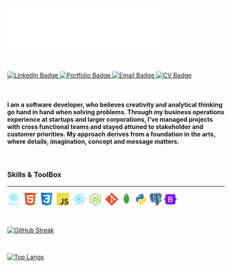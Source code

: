 <div align="left">
  <img src="./carolkang-portfolio-logo.png" width="70%" height="70%"/>
</div>


&nbsp;
&nbsp;


<div id="badges">
  <a href="https://www.linkedin.com/in/kang-carol/" target="_blank" rel="noreferrer">
    <img src="https://img.shields.io/badge/LinkedIn-blue?style=for-the-badge&logo=linkedin&logoColor=white" alt="LinkedIn Badge"/>
  </a>
  <a href="https://www.carolkang.dev/" target="_blank" rel="noreferrer">
    <img src="https://img.shields.io/badge/PORTFOLIO-blueviolet?style=for-the-badge&logo=healthiness" alt="Portfolio Badge"/>
  </a>
  <a href="mailto:carolkang@me.com">
    <img src="https://img.shields.io/badge/EMAIL-lightgrey?style=for-the-badge&logo=healthiness" alt="Email Badge"/>
  </a>
  <a href="https://www.carolkang.dev/Carol_Kang_Resume_2022.pdf" target="_blank" rel="noreferrer" alt="Carol Kang CV">
    <img src="https://img.shields.io/badge/RESUME-critical?style=for-the-badge&logo=healthiness" alt="CV Badge"/>
  </a>
</div>

&nbsp;

#### I am a software developer, who believes creativity and analytical thinking go hand in hand when solving problems. Through my business operations experience at startups and larger corporations, I’ve managed projects with cross functional teams and stayed attuned to stakeholder and customer priorities. My approach derives from a foundation in the arts, where details, imagination, concept and message matters.



&nbsp;

<!-- :envelope: -->
<!-- :page_facing_up: -->
<!-- &nbsp; -->


### Skills & ToolBox
---

<div>
  <img src="https://github.com/devicons/devicon/blob/master/icons/react/react-original-wordmark.svg" title="React" alt="React" width="30"height="30"/>&nbsp;
  <img src="https://github.com/devicons/devicon/blob/master/icons/html5/html5-original.svg" title="HTML5" alt="HTML" width="30"height="30"/>&nbsp;
  <img src="https://github.com/devicons/devicon/blob/master/icons/css3/css3-original.svg" title="CSS3" alt="CSS3" width="30"height="30"/>&nbsp;
  <img src="https://github.com/devicons/devicon/blob/master/icons/javascript/javascript-original.svg" title="JavaScript" alt="JavaScript" width="30"height="30"/>&nbsp;
  <img src="https://github.com/devicons/devicon/blob/master/icons/react/react-original.svg" title="React" alt="React" width="30"height="30"/>&nbsp;
  <img src="https://github.com/devicons/devicon/blob/master/icons/nodejs/nodejs-original.svg" title="NodeJS" alt="NodeJS" width="30"height="30"/>&nbsp;
  <img src="https://github.com/devicons/devicon/blob/master/icons/git/git-original.svg" title="Git" **alt="Git" width="30"height="30"/>
  <img src="https://github.com/devicons/devicon/blob/master/icons/mongodb/mongodb-original.svg" title="MongoDB" **alt="MongoDB" width="30"height="30"/>
  <img src="https://github.com/devicons/devicon/blob/master/icons/python/python-original.svg" title="Python" **alt="Python" width="30"height="30"/>
  <img src="https://github.com/devicons/devicon/blob/master/icons/postgresql/postgresql-original.svg" title="PostgreSQL" **alt="PostgreSQL" width="30"height="30"/>
  <img src="https://github.com/devicons/devicon/blob/master/icons/bootstrap/bootstrap-original.svg" title="Bootstrap" **alt="Bootstrap" width="30"height="30"/>
</div>

&nbsp;

[![GitHub Streak](http://github-readme-streak-stats.herokuapp.com?user=kangcarol&theme=tokyonight_duo)](https://git.io/streak-stats)

&nbsp;

[![Top Langs](https://github-readme-stats.vercel.app/api/top-langs/?username=kangcarol&layout=compact&theme=vision-friendly-dark)](https://github.com/kangcarol/github-readme-stats)